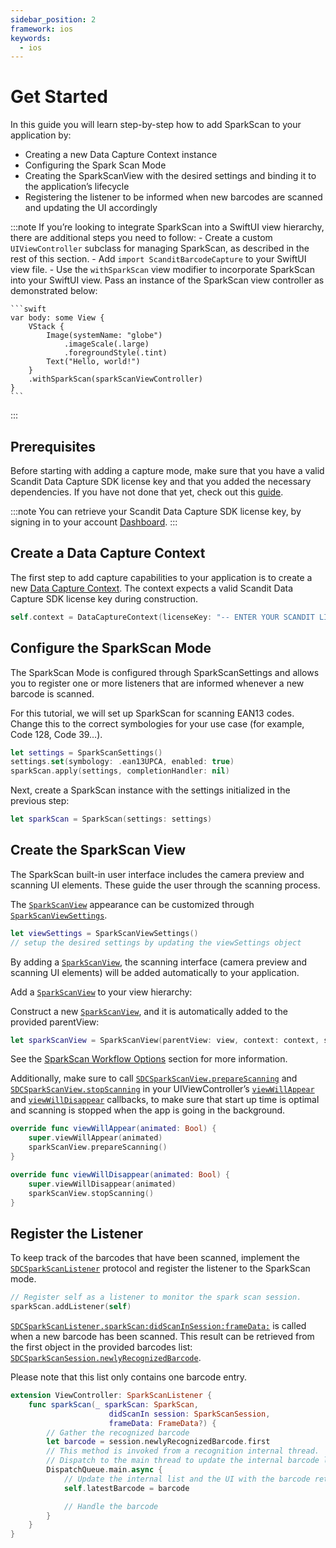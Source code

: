 ```yaml
---
sidebar_position: 2
framework: ios
keywords:
  - ios
---
```


# Get Started

In this guide you will learn step-by-step how to add SparkScan to your application by:

- Creating a new Data Capture Context instance
- Configuring the Spark Scan Mode
- Creating the SparkScanView with the desired settings and binding it to the application’s lifecycle
- Registering the listener to be informed when new barcodes are scanned and updating the UI accordingly

:::note
If you’re looking to integrate SparkScan into a SwiftUI view hierarchy, there are additional steps you need to follow:
    - Create a custom `UIViewController` subclass for managing SparkScan, as described in the rest of this section.
    - Add `import ScanditBarcodeCapture` to your SwiftUI view file.
    - Use the `withSparkScan` view modifier to incorporate SparkScan into your SwiftUI view. Pass an instance of the SparkScan view controller as demonstrated below:

    ```swift
    var body: some View {
        VStack {
            Image(systemName: "globe")
                .imageScale(.large)
                .foregroundStyle(.tint)
            Text("Hello, world!")
        }
        .withSparkScan(sparkScanViewController)
    }
    ```
:::

## Prerequisites

Before starting with adding a capture mode, make sure that you have a valid Scandit Data Capture SDK license key and that you added the necessary dependencies. If you have not done that yet, check out this [guide](/sdks/ios/add-sdk.md).

:::note
You can retrieve your Scandit Data Capture SDK license key, by signing in to your account [Dashboard](https://ssl.scandit.com/dashboard/sign-in).
:::

## Create a Data Capture Context

The first step to add capture capabilities to your application is to create a new [Data Capture Context](https://docs.scandit.com/data-capture-sdk/ios/core/api/data-capture-context.html#class-scandit.datacapture.core.DataCaptureContext). The context expects a valid Scandit Data Capture SDK license key during construction.

```swift
self.context = DataCaptureContext(licenseKey: "-- ENTER YOUR SCANDIT LICENSE KEY HERE --")
```

## Configure the SparkScan Mode

The SparkScan Mode is configured through SparkScanSettings and allows you to register one or more listeners that are informed whenever a new barcode is scanned.

For this tutorial, we will set up SparkScan for scanning EAN13 codes. Change this to the correct symbologies for your use case (for example, Code 128, Code 39…).

```swift
let settings = SparkScanSettings()
settings.set(symbology: .ean13UPCA, enabled: true)
sparkScan.apply(settings, completionHandler: nil)
```

Next, create a SparkScan instance with the settings initialized in the previous step:

```swift
let sparkScan = SparkScan(settings: settings)
```

## Create the SparkScan View

The SparkScan built-in user interface includes the camera preview and scanning UI elements. These guide the user through the scanning process.

The [`SparkScanView`](https://docs.scandit.com/data-capture-sdk/ios/barcode-capture/api/ui/spark-scan-view.html) appearance can be customized through [`SparkScanViewSettings`](https://docs.scandit.com/data-capture-sdk/ios/barcode-capture/api/ui/spark-scan-view-settings.html).

```swift
let viewSettings = SparkScanViewSettings()
// setup the desired settings by updating the viewSettings object
```

By adding a [`SparkScanView`](https://docs.scandit.com/data-capture-sdk/ios/barcode-capture/api/ui/spark-scan-view.html), the scanning interface (camera preview and scanning UI elements) will be added automatically to your application.

Add a [`SparkScanView`](https://docs.scandit.com/data-capture-sdk/ios/barcode-capture/api/ui/spark-scan-view.html) to your view hierarchy: 

Construct a new [`SparkScanView`](https://docs.scandit.com/data-capture-sdk/ios/barcode-capture/api/ui/spark-scan-view.html), and it is automatically added to the provided parentView:

```swift
let sparkScanView = SparkScanView(parentView: view, context: context, sparkScan: sparkScan, settings: viewSettings)
```

See the [SparkScan Workflow Options](./intro.md#workflow-options) section for more information.

Additionally, make sure to call [`SDCSparkScanView.prepareScanning`](https://docs.scandit.com/data-capture-sdk/ios/barcode-capture/api/ui/spark-scan-view.html#method-scandit.datacapture.barcode.spark.ui.SparkScanView.PrepareScanning) and [`SDCSparkScanView.stopScanning`](https://docs.scandit.com/data-capture-sdk/ios/barcode-capture/api/ui/spark-scan-view.html#method-scandit.datacapture.barcode.spark.ui.SparkScanView.StopScanning) in your UIViewController’s [`viewWillAppear`](https://developer.apple.com/documentation/uikit/uiviewcontroller/1621510-viewwillappear) and [`viewWillDisappear`](https://developer.apple.com/documentation/uikit/uiviewcontroller/1621485-viewwilldisappear) callbacks, to make sure that start up time is optimal and scanning is stopped when the app is going in the background.

```swift
override func viewWillAppear(animated: Bool) {
    super.viewWillAppear(animated)
    sparkScanView.prepareScanning()
}

override func viewWillDisappear(animated: Bool) {
    super.viewWillDisappear(animated)
    sparkScanView.stopScanning()
}
```

## Register the Listener

To keep track of the barcodes that have been scanned, implement the [`SDCSparkScanListener`](https://docs.scandit.com/data-capture-sdk/ios/barcode-capture/api/spark-scan-listener.html#interface-scandit.datacapture.barcode.spark.ISparkScanListener) protocol and register the listener to the SparkScan mode.

```swift
// Register self as a listener to monitor the spark scan session.
sparkScan.addListener(self)
```

[`SDCSparkScanListener.sparkScan:didScanInSession:frameData:`](https://docs.scandit.com/data-capture-sdk/ios/barcode-capture/api/spark-scan-listener.html#method-scandit.datacapture.barcode.spark.ISparkScanListener.OnBarcodeScanned) is called when a new barcode has been scanned. This result can be retrieved from the first object in the provided barcodes list: [`SDCSparkScanSession.newlyRecognizedBarcode`](https://docs.scandit.com/data-capture-sdk/ios/barcode-capture/api/spark-scan-session.html#property-scandit.datacapture.barcode.spark.SparkScanSession.NewlyRecognizedBarcode).

Please note that this list only contains one barcode entry.

```swift
extension ViewController: SparkScanListener {
    func sparkScan(_ sparkScan: SparkScan,
                      didScanIn session: SparkScanSession,
                      frameData: FrameData?) {
        // Gather the recognized barcode
        let barcode = session.newlyRecognizedBarcode.first
        // This method is invoked from a recognition internal thread.
        // Dispatch to the main thread to update the internal barcode list.
        DispatchQueue.main.async {
            // Update the internal list and the UI with the barcode retrieved above
            self.latestBarcode = barcode

            // Handle the barcode
        }
    }
}
```
